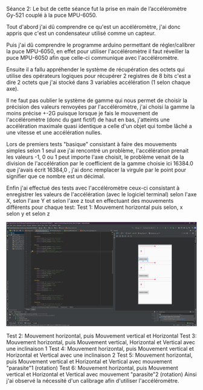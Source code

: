 Séance 2:
Le but de cette séance fut la prise en main de l’accéléromètre Gy-521 couplé à la puce MPU-6050.

Tout d'abord j'ai dû comprendre ce qu'est un accéléromètre, j'ai donc appris que c'est un condensateur utilisé comme un capteur.

Puis j'ai dû comprendre le programme arduino permettant de régler/calibrer la puce MPU-6050, en effet pour utiliser l'accéléromètre il faut 
réveiller la puce MPU-6050 afin que celle-ci communique avec l'accéléromètre.

Ensuite il a fallu appréhender le système de récupération des octets qui utilise des opérateurs logiques pour récupérer 2 registres de 8 bits 
c'est a dire 2 octets que j'ai stocké dans 3 variables accélération (1 selon chaque axe).

Il ne faut pas oublier le système de gamme qui nous permet de choisir la précision des valeurs renvoyées par l'accéléromètre, j'ai choisi la 
gamme la moins précise +-2G puisque lorsque je fais le mouvement de l'accéléromètre (donc du gant fictif) de haut en bas,
j'atteints une accélération maximale quasi identique a celle d'un objet qui tombe lâché a une vitesse et une accélération nulles.

Lors de premiers tests "basique" consistant à faire des mouvements simples selon 1 seul axe j'ai rencontré un problème, l'accélération prenait
les valeurs -1, 0 ou 1 peut importe l'axe choisit, le problème venait de la division de l'accélération par le coefficient de la gamme choisie 
ici 16384.0 que j'avais écrit 16384,0 , j'ai donc remplacer la virgule par le point pour signifier que ce nombre est un décimal.

Enfin j'ai effectué des tests avec l'accéléromètre ceux-ci consistant à enregistrer les valeurs de l'accélération (avec le logiciel terminal)
selon l'axe X, selon l'axe Y et selon l'axe z tout en effectuant des mouvements différents pour chaque test:
Test 1: Mouvement horizontal puis selon, x selon y et selon z

![Capture d'écran 2eme semaine](https://github.com/Axel06c/Gant-Musical-Arduino/blob/master/lib/Images/Seance%202.png)

Test 2: Mouvement horizontal, puis Mouvement vertical et Horizontal
Test 3: Mouvement horizontal, puis Mouvement vertical, Horizontal et Vertical avec une inclinaison 1
Test 4: Mouvement horizontal, puis Mouvement vertical et Horizontal et Vertical avec une inclinaison 2
Test 5: Mouvement horizontal, puis Mouvement vertical et Horizontal et Vertical avec mouvement "parasite"1 (rotation)
Test 6: Mouvement horizontal, puis Mouvement vertical et Horizontal et Vertical avec mouvement "parasite"2 (rotation)
Ainsi j'ai observé la nécessité d'un calibrage afin d'utiliser l'accéléromètre.
